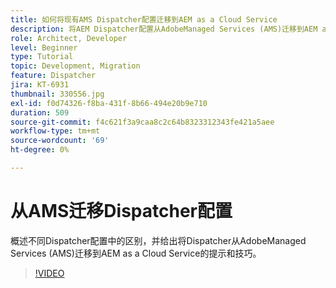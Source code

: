 ```yaml
---
title: 如何将现有AMS Dispatcher配置迁移到AEM as a Cloud Service
description: 将AEM Dispatcher配置从AdobeManaged Services (AMS)迁移到AEM as a Cloud Service的提示和技巧。
role: Architect, Developer
level: Beginner
type: Tutorial
topic: Development, Migration
feature: Dispatcher
jira: KT-6931
thumbnail: 330556.jpg
exl-id: f0d74326-f8ba-431f-8b66-494e20b9e710
duration: 509
source-git-commit: f4c621f3a9caa8c2c64b8323312343fe421a5aee
workflow-type: tm+mt
source-wordcount: '69'
ht-degree: 0%

---
```


# 从AMS迁移Dispatcher配置

概述不同Dispatcher配置中的区别，并给出将Dispatcher从AdobeManaged Services (AMS)迁移到AEM as a Cloud Service的提示和技巧。

>[!VIDEO](https://video.tv.adobe.com/v/330556?quality=12&learn=on)
